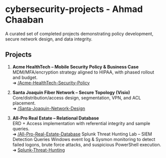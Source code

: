 # cybersecurity-projects - Ahmad Chaaban
A curated set of completed projects demonstrating policy development, secure network design, and data integrity.

## Projects
1. **Acme HealthTech – Mobile Security Policy & Business Case**  
   MDM/MFA/encryption strategy aligned to HIPAA, with phased rollout and budget.  
   ➜ [/Acme-HealthTech-Security-Policy](./Acme-HealthTech-Security-Policy)

2. **Santa Joaquin Fiber Network – Secure Topology (Visio)**  
   Core/distribution/access design, segmentation, VPN, and ACL placement.  
   ➜ [/Santa-Joaquin-Network-Design](./Santa-Joaquin-Network-Design)

3. **All-Pro Real Estate – Relational Database**  
   ERD + Access implementation with referential integrity and sample queries.  
   ➜ [/All-Pro-Real-Estate-Database](./All-Pro-Real-Estate-Database)
Splunk Threat Hunting Lab – SIEM Detection Queries
   Windows event log & Sysmon monitoring to detect failed logons, brute force attacks, and suspicious PowerShell execution.
   ➜ [Splunk-Threat-Hunting](Splunk-Threat-Hunting)
